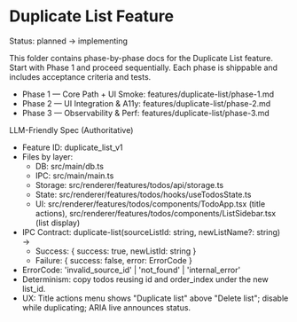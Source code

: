 # Duplicate List Feature

Status: planned → implementing

This folder contains phase-by-phase docs for the Duplicate List feature. Start with Phase 1 and proceed sequentially. Each phase is shippable and includes acceptance criteria and tests.

- Phase 1 — Core Path + UI Smoke: features/duplicate-list/phase-1.md
- Phase 2 — UI Integration & A11y: features/duplicate-list/phase-2.md
- Phase 3 — Observability & Perf: features/duplicate-list/phase-3.md

LLM-Friendly Spec (Authoritative)
- Feature ID: duplicate_list_v1
- Files by layer:
  - DB: src/main/db.ts
  - IPC: src/main/main.ts
  - Storage: src/renderer/features/todos/api/storage.ts
  - State: src/renderer/features/todos/hooks/useTodosState.ts
  - UI: src/renderer/features/todos/components/TodoApp.tsx (title actions), src/renderer/features/todos/components/ListSidebar.tsx (list display)
- IPC Contract: duplicate-list(sourceListId: string, newListName?: string) →
  - Success: { success: true, newListId: string }
  - Failure: { success: false, error: ErrorCode }
- ErrorCode: 'invalid_source_id' | 'not_found' | 'internal_error'
- Determinism: copy todos reusing id and order_index under the new list_id.
- UX: Title actions menu shows "Duplicate list" above "Delete list"; disable while duplicating; ARIA live announces status.
